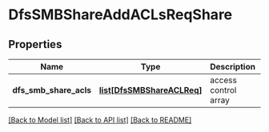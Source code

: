 # DfsSMBShareAddACLsReqShare

## Properties
Name | Type | Description | Notes
------------ | ------------- | ------------- | -------------
**dfs_smb_share_acls** | [**list[DfsSMBShareACLReq]**](DfsSMBShareACLReq.md) | access control array | 

[[Back to Model list]](../README.md#documentation-for-models) [[Back to API list]](../README.md#documentation-for-api-endpoints) [[Back to README]](../README.md)


